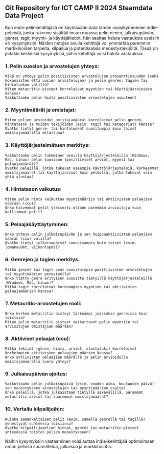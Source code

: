 ## Git Repository for ICT CAMP II 2024 Steamdata Data Project

Kun indie-pelinkehittäjällä on käytössään data tämän vuosikymmenen indie-peleistä, jonka rakenne sisältää muun muassa pelin nimen, julkaisupäivän, genret, tagit, myynti- ja käyttäjätiedot, hän saattaa haluta vastauksia useisiin eri kysymyksiin. Näiden tietojen avulla kehittäjä voi ymmärtää paremmin markkinoiden tarpeita, kilpailua ja potentiaalisia menestystekijöitä. Tässä on joitakin keskeisiä kysymyksiä, joihin kehittäjä voisi haluta vastauksia:
### 1. Pelin suosion ja arvostelujen yhteys:

    Mikä on yhteys pelin positiivisten arvostelujen prosenttiosuuden (sekä kokonaisten että uusien arvostelujen) ja pelin genren, tagien tai hintaluokan välillä?
    Miten metacritic-pisteet korreloivat myyntien tai käyttäjäarvioiden kanssa?
    Vaikuttaako pelin hinta positiivisten arvostelujen osuuteen?

### 2. Myyntimäärät ja omistajat:

    Miten pelien arvioidut omistajamäärät korreloivat pelin genren, hintatason ja muiden tekijöiden (esim. tagit tai kategoriat) kanssa?
    Ovatko tietyt genre- tai hintaluokat suositumpia kuin toiset omistajamäärillä mitattuna?

### 3. Käyttöjärjestelmätuen merkitys:

    Vaikuttaako pelin tukeminen useilla käyttöjärjestelmillä (Windows, Mac, Linux) pelin suosioon (positiiviset arviot, myynti tai pelaajamäärät)?
    Ovatko peleillä, jotka tukevat useampia käyttöjärjestelmiä, korkeammat omistajamäärät tai käyttäjäarviot kuin peleillä, jotka tukevat vain yhtä alustaa?

### 4. Hintatason vaikutus:

    Miten pelin hinta vaikuttaa myyntimääriin tai aktiivisten pelaajien määrään (ccu)?
    Onko halvemmat pelit yleisesti ottaen paremmin arvioituja kuin kalliimmat pelit?

### 5. Pelaajakäyttäytyminen:

    Onko yhteys pelin julkaisupäivän ja sen huippuaktiivisten pelaajien määrän (ccu) välillä?
    Ovatko tietyt julkaisupäivät suotuisampia kuin toiset (esim. lomakaudet, viikonloput)?

### 6. Genrejen ja tagien merkitys:

    Mitkä genret tai tagit ovat suosituimpia positiivisten arvostelujen tai myyntimäärien perusteella?
    Onko tietty genre erityisen suosittu tietyillä käyttöjärjestelmillä (Windows, Mac, Linux)?
    Mitkä tagit korreloivat korkeampien myyntien tai aktiivisten pelaajamäärien kanssa?

### 7. Metacritic-arvostelujen rooli:

    Onko korkea metacritic-pisteys tärkeämpi joissakin genreissä kuin toisissa?
    Miten pelin metacritic-pisteet vaikuttavat pelin myyntiin tai arvioitujen omistajien määrään?

### 8. Aktiiviset pelaajat (ccu):

    Mitkä tekijät (genre, hinta, arviot, alustatuki) korreloivat korkeimpien aktiivisten pelaajien määrien kanssa?
    Onko aktiivisten pelaajien määrällä ja pelin arvioidulla omistajamäärällä suora yhteys?

### 9. Julkaisupäivän ajoitus:

    Vaikuttaako pelin julkaisupäivä (esim. vuoden aika, kuukauden päivä) sen menestykseen arvostelujen tai myyntimäärien osalta?
    Onko peleillä, jotka julkaistaan tietyllä aikavälillä, paremmat metacritic-arviot tai suuremmat omistajamäärät?

### 10. Vertailu kilpailijoihin:

    Kuinka samankaltaiset pelit (esim. samalla genrellä tai tagilla) menestyvät suhteessa toisiinsa?
    Ovatko kilpailijapelien hinnat, genret tai metacritic-pisteet yhteydessä toisten pelien menestykseen?

Näihin kysymyksiin vastaaminen voisi auttaa indie-kehittäjää optimoimaan oman pelinsä suunnittelua, julkaisua ja markkinointia.

